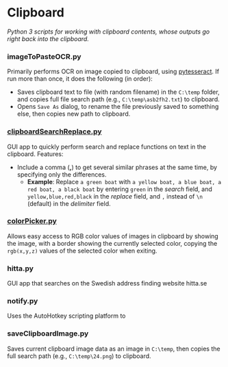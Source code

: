 # Clipboard
*Python 3 scripts for working with clipboard contents, whose outputs go right back into the clipboard.*

### imageToPasteOCR.py
Primarily performs OCR on image copied to clipboard, using [pytesseract](https://pypi.org/project/pytesseract/). If run more than once, it does the following (in order):
* Saves clipboard text to file (with random filename) in the `C:\temp` folder, and copies full file search path (e.g., `C:\temp\asb2fh2.txt`) to clipboard.
* Opens `Save As` dialog, to rename the file previously saved to something else, then copies new path to clipboard.
### [clipboardSearchReplace.py](https://github.com/jakobvonessen/clipboard/blob/master/clipboardSearchReplace.py)
GUI app to quickly perform search and replace functions on text in the clipboard. Features:
* Include a comma (**,**) to get several similar phrases at the same time, by specifying only the differences.
    * **Example**: Replace `a green boat` with `a yellow boat, a blue boat, a red boat, a black boat` by entering `green` in the *search* field, and `yellow,blue,red,black` in the *replace* field, and `,` instead of `\n` (default) in the *delimiter* field.
### [colorPicker.py](https://github.com/jakobvonessen/clipboard/blob/master/colorPicker.py)
Allows easy access to RGB color values of images in clipboard by showing the image, with a border showing the currently selected color, copying the `rgb(x,y,z)` values of the selected color when exiting.
### hitta.py
GUI app that searches on the Swedish address finding website hitta.se
### notify.py
Uses the AutoHotkey scripting platform to 
### saveClipboardImage.py
Saves current clipboard image data as an image in `C:\temp`, then copies the full search path (e.g., `C:\temp\24.png`) to clipboard.
<!--stackedit_data:
eyJoaXN0b3J5IjpbLTUxMDQ1OTk4LDE1NDUxMTg4MTEsMjEzND
gwODQyNywtMjAzMzEyMTY2NiwxNTI0NzYzNTQ4LC05ODQzODgy
Nyw1MDQ0MTQyMTQsLTMzMjQ1NTM2M119
-->